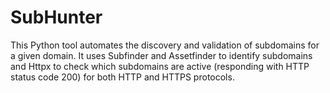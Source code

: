 # SubHunter
This Python tool automates the discovery and validation of subdomains for a given domain. It uses Subfinder and Assetfinder to identify subdomains and Httpx to check which subdomains are active (responding with HTTP status code 200) for both HTTP and HTTPS protocols.
